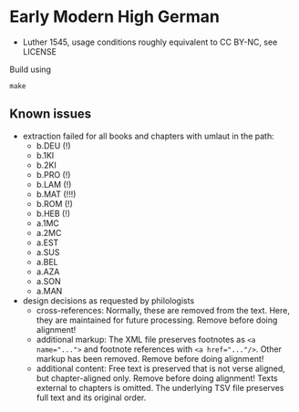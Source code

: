 # Early Modern High German

- Luther 1545, usage conditions roughly equivalent to CC BY-NC, see LICENSE

Build using 

	make

## Known issues

- extraction failed for all books and chapters with umlaut in the path:
	- b.DEU (!)
	- b.1KI
	- b.2KI
	- b.PRO (!)
	- b.LAM (!)
	- b.MAT (!!!)
	- b.ROM (!)
	- b.HEB (!)
	- a.1MC
	- a.2MC
	- a.EST
	- a.SUS
	- a.BEL
	- a.AZA
	- a.SON
	- a.MAN
- design decisions as requested by philologists
	- cross-references: Normally, these are removed from the text. Here, they are maintained for future processing. Remove before doing alignment!
	- additional markup: The XML file preserves footnotes as `<a name="...">` and footnote references with `<a href="..."/>`. Other markup has been removed. Remove before doing alignment!
	- additional content: Free text is preserved that is not verse aligned, but chapter-aligned only. Remove before doing alignment! Texts external to chapters is omitted. The underlying TSV file preserves full text and its original order.